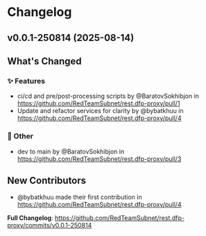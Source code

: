 # Changelog

## v0.0.1-250814 (2025-08-14)

<!-- Release notes generated using configuration in .github/release.yml at main -->

## What's Changed
### ✨ Features
* ci/cd and pre/post-processing scripts by @BaratovSokhibjon in https://github.com/RedTeamSubnet/rest.dfp-proxy/pull/1
* Update and refactor services for clarity by @bybatkhuu in https://github.com/RedTeamSubnet/rest.dfp-proxy/pull/4
### 💬 Other
* dev to main by @BaratovSokhibjon in https://github.com/RedTeamSubnet/rest.dfp-proxy/pull/3

## New Contributors
* @bybatkhuu made their first contribution in https://github.com/RedTeamSubnet/rest.dfp-proxy/pull/4

**Full Changelog**: https://github.com/RedTeamSubnet/rest.dfp-proxy/commits/v0.0.1-250814


